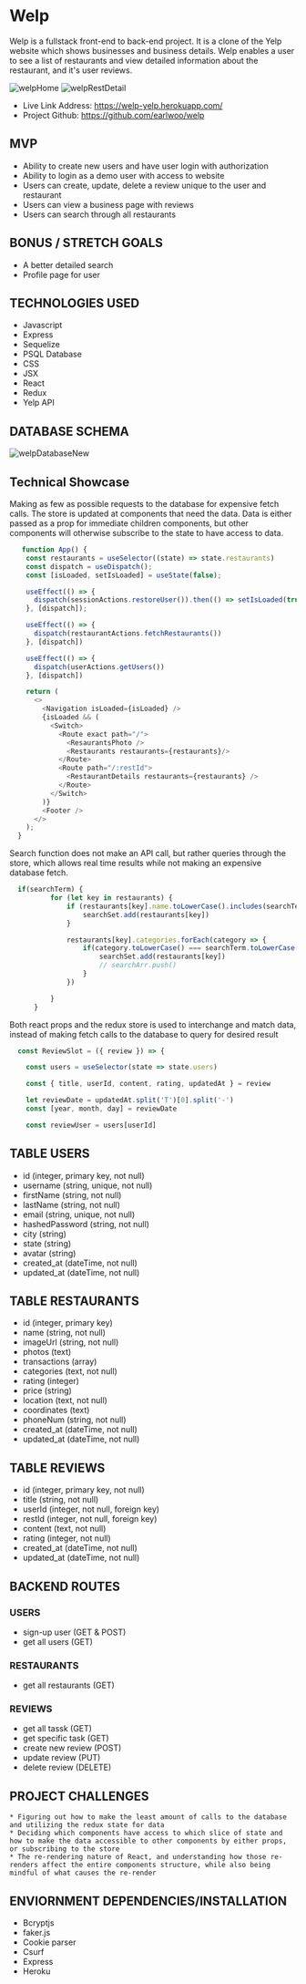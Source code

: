 # Welp
  Welp is a fullstack front-end to back-end project.  It is a clone of the Yelp website which shows businesses and business details.  Welp enables a user to see a list of restaurants and view detailed information about the restaurant, and it's user reviews.
  
![welpHome](https://user-images.githubusercontent.com/73197963/116771320-5fe96380-aa18-11eb-8222-243087b825ea.PNG)
![welpRestDetail](https://user-images.githubusercontent.com/73197963/116771346-b060c100-aa18-11eb-8ce5-973a2d21b845.PNG)

* Live Link Address:  https://welp-yelp.herokuapp.com/
* Project Github: https://github.com/earlwoo/welp
     

## MVP
  * Ability to create new users and have user login with authorization
  * Ability to login as a demo user with access to website
  * Users can create, update, delete a review unique to the user and restaurant 
  * Users can view a business page with reviews 
  * Users can search through all restaurants

## BONUS / STRETCH GOALS
  * A better detailed search
  * Profile page for user
  
## TECHNOLOGIES USED
  * Javascript
  * Express
  * Sequelize
  * PSQL Database
  * CSS
  * JSX
  * React
  * Redux
  * Yelp API
  
## DATABASE SCHEMA

![welpDatabaseNew](https://user-images.githubusercontent.com/73197963/116771017-13048d80-aa16-11eb-99f8-c2fe0b4c2bac.PNG)

## Technical Showcase

Making as few as possible requests to the database for expensive fetch calls.  The store is updated at components that need the data.  Data is either passed as a prop for immediate children components, but other components will otherwise subscribe to the state to have access to data.
```javascript
   function App() {
    const restaurants = useSelector((state) => state.restaurants)
    const dispatch = useDispatch();
    const [isLoaded, setIsLoaded] = useState(false);

    useEffect(() => {
      dispatch(sessionActions.restoreUser()).then(() => setIsLoaded(true));
    }, [dispatch]);

    useEffect(() => {
      dispatch(restaurantActions.fetchRestaurants())
    }, [dispatch])

    useEffect(() => {
      dispatch(userActions.getUsers())
    }, [dispatch])

    return (
      <>
        <Navigation isLoaded={isLoaded} />
        {isLoaded && (
          <Switch>
            <Route exact path="/">
              <ResaurantsPhoto />
              <Restaurants restaurants={restaurants}/>
            </Route>
            <Route path="/:restId">
              <RestaurantDetails restaurants={restaurants} />
            </Route>
          </Switch>
        )}
        <Footer />
      </>
    );
  }
```
Search function does not make an API call, but rather queries through the store, which allows real time results while not making an expensive database fetch.
```javascript
  if(searchTerm) {
          for (let key in restaurants) {
              if (restaurants[key].name.toLowerCase().includes(searchTerm.toLowerCase()) && !searchSet.has(key)) {
                  searchSet.add(restaurants[key])
              }

              restaurants[key].categories.forEach(category => {
                  if(category.toLowerCase() === searchTerm.toLowerCase() && !(searchSet.has(key))) {
                      searchSet.add(restaurants[key])
                      // searchArr.push()
                  }
              })

          }
      }
```
Both react props and the redux store is used to interchange and match data, instead of making fetch calls to the database to query for desired result

```javascript
  const ReviewSlot = ({ review }) => {

    const users = useSelector(state => state.users)

    const { title, userId, content, rating, updatedAt } = review

    let reviewDate = updatedAt.split('T')[0].split('-')
    const [year, month, day] = reviewDate

    const reviewUser = users[userId]
```


## TABLE USERS
  * id (integer, primary key, not null)
  * username (string, unique, not null)
  * firstName (string, not null)
  * lastName (string, not null)
  * email (string, unique, not null)
  * hashedPassword (string, not null)
  * city (string)
  * state (string)
  * avatar (string)
  * created_at (dateTime, not null)
  * updated_at (dateTime, not null)
## TABLE RESTAURANTS
  * id (integer, primary key)
  * name (string, not null)
  * imageUrl (string, not null)
  * photos (text)
  * transactions (array)
  * categories (text, not null)
  * rating (integer)
  * price (string)
  * location (text, not null)
  * coordinates (text)
  * phoneNum (string, not null)
  * created_at (dateTime, not null)
  * updated_at (dateTime, not null)
## TABLE REVIEWS
  * id (integer, primary key, not null)
  * title (string, not null)
  * userId (integer, not null, foreign key)
  * restId (integer, not null, foreign key)
  * content (text, not null)
  * rating (integer, not null)
  * created_at (dateTime, not null)
  * updated_at (dateTime, not null)

## BACKEND ROUTES    
  ### USERS
   * sign-up user (GET & POST)
   * get all users (GET)
  ### RESTAURANTS
   * get all restaurants (GET)
  ### REVIEWS
   * get all tassk (GET)
   * get specific task (GET)
   * create new review (POST)
   * update review (PUT)
   * delete review (DELETE)

## PROJECT CHALLENGES
    * Figuring out how to make the least amount of calls to the database and utilizing the redux state for data
    * Deciding which components have access to which slice of state and how to make the data accessible to other components by either props, or subscribing to the store
    * The re-rendering nature of React, and understanding how those re-renders affect the entire components structure, while also being mindful of what causes the re-render
    

## ENVIORNMENT DEPENDENCIES/INSTALLATION
   * Bcryptjs
   * faker.js
   * Cookie parser
   * Csurf
   * Express
   * Heroku
